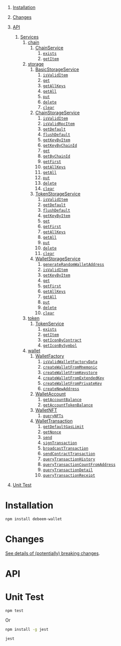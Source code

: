 1. [Installation](#installation)
1. [Changes](#changes)
1. [API](#api)
    1. [Services](#Services)
        1. [chain](#Services-chain)
            1. [ChainService](#Services-chain-ChainService)
                1. [`exists`](#Services-chain-ChainService-exists)
                1. [`getItem`](#Services-chain-ChainService-getItem)
        2. [storage](#Services-storage)
            1. [BasicStorageService](#Services-storage-BasicStorageService)
                1. [`isValidItem`](#Services-storage-BasicStorageService-isValidItem)
                1. [`get`](#Services-storage-BasicStorageService-get)
                1. [`getAllKeys`](#Services-storage-BasicStorageService-getAllKeys)
                1. [`getAll`](#Services-storage-BasicStorageService-getAll)
                1. [`put`](#Services-storage-BasicStorageService-put)
                1. [`delete`](#Services-storage-BasicStorageService-delete)
                1. [`clear`](#Services-storage-BasicStorageService-clear)
           1. [ChainStorageService](#Services-storage-ChainStorageService)
               1. [`isValidItem`](#Services-storage-ChainStorageService-isValidItem)
               1. [`isValidRpcItem`](#Services-storage-ChainStorageService-isValidRpcItem)
               1. [`getDefault`](#Services-storage-ChainStorageService-getDefault)
               1. [`flushDefault`](#Services-storage-ChainStorageService-flushDefault)
               1. [`getKeyByItem`](#Services-storage-ChainStorageService-getKeyByItem)
               1. [`getKeyByChainId`](#Services-storage-ChainStorageService-getKeyByChainId)
               1. [`get`](#Services-storage-ChainStorageService-get)
               1. [`getByChainId`](#Services-storage-ChainStorageService-getByChainId)
               1. [`getFirst`](#Services-storage-ChainStorageService-getFirst)
               1. [`getAllKeys`](#Services-storage-ChainStorageService-getAllKeys)
               1. [`getAll`](#Services-storage-ChainStorageService-getAll)
               1. [`put`](#Services-storage-ChainStorageService-put)
               1. [`delete`](#Services-storage-ChainStorageService-delete)
               1. [`clear`](#Services-storage-ChainStorageService-clear)
           1. [TokenStorageService](#Services-storage-TokenStorageService)
               1. [`isValidItem`](#Services-storage-TokenStorageService-isValidItem)
               1. [`getDefault`](#Services-storage-TokenStorageService-getDefault)
               1. [`flushDefault`](#Services-storage-TokenStorageService-flushDefault)
               1. [`getKeyByItem`](#Services-storage-TokenStorageService-getKeyByItem)
               1. [`get`](#Services-storage-TokenStorageService-get)
               1. [`getFirst`](#Services-storage-TokenStorageService-getFirst)
               1. [`getAllKeys`](#Services-storage-TokenStorageService-getAllKeys)
               1. [`getAll`](#Services-storage-TokenStorageService-getAll)
               1. [`put`](#Services-storage-TokenStorageService-put)
               1. [`delete`](#Services-storage-TokenStorageService-delete)
               1. [`clear`](#Services-storage-TokenStorageService-clear)
           1. [WalletStorageService](#Services-storage-WalletStorageService)
               1. [`generateRandomWalletAddress`](#Services-storage-WalletStorageService-generateRandomWalletAddress)
               1. [`isValidItem`](#Services-storage-WalletStorageService-isValidItem)
               1. [`getKeyByItem`](#Services-storage-WalletStorageService-getKeyByItem)
               1. [`get`](#Services-storage-WalletStorageService-get)
               1. [`getFirst`](#Services-storage-WalletStorageService-getFirst)
               1. [`getAllKeys`](#Services-storage-WalletStorageService-getAllKeys)
               1. [`getAll`](#Services-storage-WalletStorageService-getAll)
               1. [`put`](#Services-storage-WalletStorageService-put)
               1. [`delete`](#Services-storage-WalletStorageService-delete)
               1. [`clear`](#Services-storage-WalletStorageService-clear)
       1. [token](#Services-token)
           1. [TokenService](#Services-token-TokenService)
               1. [`exists`](#Services-token-TokenService-exists)
               1. [`getItem`](#Services-token-TokenService-getItem)
               1. [`getIconByContract`](#Services-token-TokenService-getIconByContract)
               1. [`getIconBySymbol`](#Services-token-TokenService-getIconBySymbol)
       1. [wallet](#Services-wallet)
           1. [WalletFactory](#Services-wallet-WalletFactory)
               1. [`isValidWalletFactoryData`](#Services-wallet-WalletFactory-isValidWalletFactoryData)
               1. [`createWalletFromMnemonic`](#Services-wallet-WalletFactory-createWalletFromMnemonic)
               1. [`createWalletFromKeystore`](#Services-wallet-WalletFactory-createWalletFromKeystore)
               1. [`createWalletFromExtendedKey`](#Services-wallet-WalletFactory-createWalletFromExtendedKey)
               1. [`createWalletFromPrivateKey`](#Services-wallet-WalletFactory-createWalletFromPrivateKey)
               1. [`createNewAddress`](#Services-wallet-WalletFactory-createNewAddress)
          1. [WalletAccount](#Services-wallet-WalletAccount)
              1. [`getAccountBalance`](#Services-wallet-WalletAccount-getAccountBalance)
              1. [`getAccountTokenBalance`](#Services-wallet-WalletAccount-getAccountTokenBalance)
          1. [WalletNFT](#Services-wallet-WalletTransaction)
              1. [`queryNFTs`](#Services-wallet-WalletNFT-queryNFTs)
          1. [WalletTransaction](#Services-wallet-WalletTransaction)
              1. [`getDefaultGasLimit`](#Services-wallet-WalletTransaction-getDefaultGasLimit)
              1. [`getNonce`](#Services-wallet-WalletTransaction-getNonce)
              1. [`send`](#Services-wallet-WalletTransaction-send)
              1. [`signTransaction`](#Services-wallet-WalletTransaction-signTransaction)
              1. [`broadcastTransaction`](#Services-wallet-WalletTransaction-broadcastTransaction)
              1. [`sendContractTransaction`](#Services-wallet-WalletTransaction-sendContractTransaction)
              1. [`queryTransactionHistory`](#Services-wallet-WalletTransaction-queryTransactionHistory)
              1. [`queryTransactionCountFromAddress`](#Services-wallet-WalletTransaction-queryTransactionCountFromAddress)
              1. [`queryTransactionDetail`](#Services-wallet-WalletTransaction-queryTransactionDetail)
              1. [`queryTransactionReceipt`](#Services-wallet-WalletTransaction-queryTransactionReceipt)





1. [Unit Test](#unit-test)






# Installation
```
npm install debeem-wallet
```

# Changes

[See details of (potentially) breaking changes](CHANGELOG.md).


# API



# Unit Test

```
npm test
```
Or

```bash
npm install -g jest

jest
```
